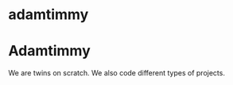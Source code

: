 # adamtimmy
<html>
<body><h1>Adamtimmy</h1>
<p>We are twins on scratch. We also code different types of projects.</p>
